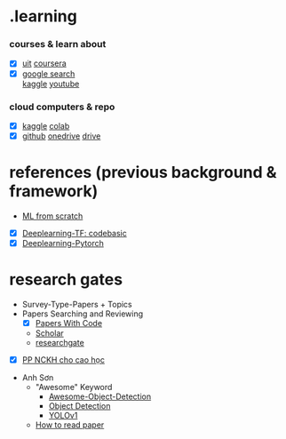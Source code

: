 # .learning
### courses & learn about 
- [x] [uit](https://courses.uit.edu.vn/)
  [coursera](https://www.coursera.org/my-learning?myLearningTab=COMPLETED)
- [x] [google search]()  
  [kaggle](https://www.kaggle.com/learn)
  [youtube](https://www.youtube.com/@QuanHoangNgoc-yu9uo/featured)
### cloud computers & repo 
- [x] [kaggle](https://www.kaggle.com/work/code)
  [colab](https://colab.research.google.com/)
- [x] [github](https://github.com/QuanHoangNgoc)
  [onedrive](https://uithcm-my.sharepoint.com/personal/22521178_ms_uit_edu_vn/_layouts/15/onedrive.aspx?login_hint=22521178%40ms%2Euit%2Eedu%2Evn&view=0)
  [drive](https://drive.google.com/drive/u/0/home)

# references (previous background & framework) 
- [ML from scratch](https://www.youtube.com/watch?v=ngLyX54e1LU&list=PLqnslRFeH2Upcrywf-u2etjdxxkL8nl7E)
- [x] [Deeplearning-TF: codebasic](https://www.youtube.com/playlist?list=PLeo1K3hjS3uu7CxAacxVndI4bE_o3BDtO)
- [x] [Deeplearning-Pytorch](https://d2l.ai/chapter_introduction/index.html)

# research gates 
- Survey-Type-Papers + Topics
- Papers Searching and Reviewing
  - [x] [Papers With Code](https://paperswithcode.com/)
  - [Scholar](https://scholar.google.com.vn/)
  - [researchgate](https://github.com/QuanHoangNgoc/CS2205.CH1501/blob/main/README.md)

- [x] [PP NCKH cho cao học](https://github.com/QuanHoangNgoc/CS2205.CH1501)

- Anh Sơn
  - "Awesome" Keyword 
    - [Awesome-Object-Detection](https://github.com/daicoolb/Awesome-Object-Detections)
    - [Object Detection](https://github.com/amusi/awesome-object-detection)
    - [YOLOv1](https://arxiv.org/abs/1506.02640)
  - [How to read paper](http://ccr.sigcomm.org/online/files/p83-keshavA.pdf)
